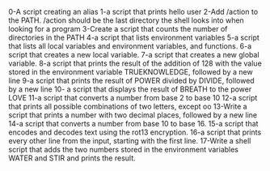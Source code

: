 0-A script creating an alias
1-a script that prints hello user
2-Add /action to the PATH. /action should be the last directory the shell looks into when looking for a program
3-Create a script that counts the number of directories in the PATH
4-a script that lists environment variables
5-a script that lists all local variables and environment variables, and functions.
6-a script that creates a new local variable.
7-a script that creates a new global variable.
8-a script that prints the result of the addition of 128 with the value stored in the environment variable TRUEKNOWLEDGE, followed by a new line
9-a script that prints the result of POWER divided by DIVIDE, followed by a new line
10- a script that displays the result of BREATH to the power LOVE
11-a script that converts a number from base 2 to base 10
12-a script that prints all possible combinations of two letters, except oo
13-Write a script that prints a number with two decimal places, followed by a new line
14-a script that converts a number from base 10 to base 16.
15-a script that encodes and decodes text using the rot13 encryption.
16-a script that prints every other line from the input, starting with the first line.
17-Write a shell script that adds the two numbers stored in the environment variables WATER and STIR and prints the result.
